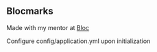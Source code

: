 ## Blocmarks
Made with my mentor at [Bloc](bloc.io)

Configure config/application.yml upon initialization